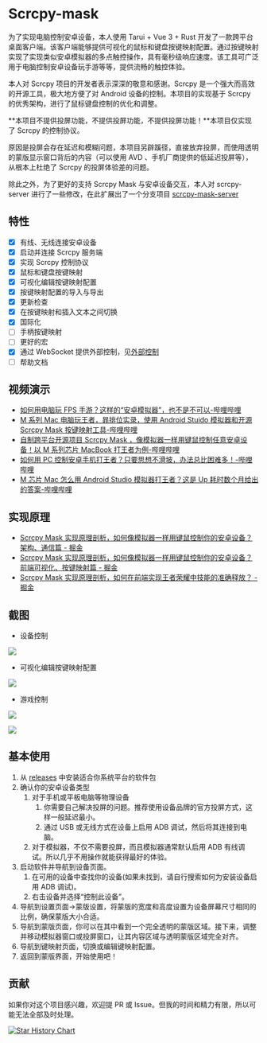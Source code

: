 # Scrcpy-mask

为了实现电脑控制安卓设备，本人使用 Tarui + Vue 3 + Rust 开发了一款跨平台桌面客户端。该客户端能够提供可视化的鼠标和键盘按键映射配置。通过按键映射实现了实现类似安卓模拟器的多点触控操作，具有毫秒级响应速度。该工具可广泛用于电脑控制安卓设备玩手游等等，提供流畅的触控体验。

本人对 Scrcpy 项目的开发者表示深深的敬意和感谢。Scrcpy 是一个强大而高效的开源工具，极大地方便了对 Android 设备的控制。本项目的实现基于 Scrcpy 的优秀架构，进行了鼠标键盘控制的优化和调整。

**本项目不提供投屏功能，不提供投屏功能，不提供投屏功能！**本项目仅实现了 Scrcpy 的控制协议。

原因是投屏会存在延迟和模糊问题，本项目另辟蹊径，直接放弃投屏，而使用透明的蒙版显示窗口背后的内容（可以使用 AVD 、手机厂商提供的低延迟投屏等），从根本上杜绝了 Scrcpy 的投屏体验差的问题。

除此之外，为了更好的支持 Scrcpy Mask 与安卓设备交互，本人对 scrcpy-server 进行了一些修改，在此扩展出了一个分支项目 [scrcpy-mask-server](https://github.com/AkiChase/scrcpy-mask-server)

## 特性

- [x] 有线、无线连接安卓设备
- [x] 启动并连接 Scrcpy 服务端
- [x] 实现 Scrcpy 控制协议
- [x] 鼠标和键盘按键映射
- [x] 可视化编辑按键映射配置
- [x] 按键映射配置的导入与导出
- [x] 更新检查
- [x] 在按键映射和插入文本之间切换
- [x] 国际化
- [ ] 手柄按键映射
- [ ] 更好的宏
- [x] 通过 WebSocket 提供外部控制，见[外部控制](https://github.com/AkiChase/scrcpy-mask-external-control)
- [ ] 帮助文档

## 视频演示

- [如何用电脑玩 FPS 手游？这样的“安卓模拟器”，也不是不可以-哔哩哔哩](https://www.bilibili.com/video/BV1EU411Z7TC/?share_source=copy_web&vd_source=36923115230d8a46ae8b587fc5348e6e)
- [M 系列 Mac 电脑玩王者，暃排位实录，使用 Android Stuido 模拟器和开源 Scrcpy Mask 按键映射工具-哔哩哔哩](https://b23.tv/q6iDW1w)
- [自制跨平台开源项目 Scrcpy Mask ，像模拟器一样用键鼠控制任意安卓设备！以 M 系列芯片 MacBook 打王者为例-哔哩哔哩](https://b23.tv/gqmriXr)
- [如何用 PC 控制安卓手机打王者？只要思想不滑坡，办法总比困难多！-哔哩哔哩](https://b23.tv/dmUOpff)
- [M 芯片 Mac 怎么用 Android Studio 模拟器打王者？这是 Up 耗时数个月给出的答案-哔哩哔哩](https://b23.tv/ckJgyK5)

## 实现原理

- [Scrcpy Mask 实现原理剖析，如何像模拟器一样用键鼠控制你的安卓设备？架构、通信篇 - 掘金](https://juejin.cn/post/7366799820734939199)
- [Scrcpy Mask 实现原理剖析，如何像模拟器一样用键鼠控制你的安卓设备？前端可视化、按键映射篇 - 掘金](https://juejin.cn/post/7367620233140748299)
- [Scrcpy Mask 实现原理剖析，如何在前端实现王者荣耀中技能的准确释放？ - 掘金](https://juejin.cn/post/7367568884198047807)

## 截图

- 设备控制

![](https://pic.superbed.cc/item/6637190cf989f2fb975b6162.png)

- 可视化编辑按键映射配置

![](https://pic.superbed.cc/item/66371911f989f2fb975b62a3.png)

- 游戏控制

![](https://pic.superbed.cc/item/66373c8cf989f2fb97679dfd.png)

![](https://pic.superbed.cc/item/6649cf0cfcada11d37c05b5e.jpg)

## 基本使用

1. 从 [releases](https://github.com/AkiChase/scrcpy-mask/releases) 中安装适合你系统平台的软件包
2. 确认你的安卓设备类型
   1. 对于手机或平板电脑等物理设备
      1. 你需要自己解决投屏的问题。推荐使用设备品牌的官方投屏方式，这样一般延迟最小。
      2. 通过 USB 或无线方式在设备上启用 ADB 调试，然后将其连接到电脑。
   2. 对于模拟器，不仅不需要投屏，而且模拟器通常默认启用 ADB 有线调试。所以几乎不用操作就能获得最好的体验。
3. 启动软件并导航到设备页面。
   1. 在可用的设备中查找你的设备(如果未找到，请自行搜索如何为安装设备启用 ADB 调试)。
   2. 右击设备并选择“控制此设备”。
4. 导航到设置页面->蒙版设置，将蒙版的宽度和高度设置为设备屏幕尺寸相同的比例，确保蒙版大小合适。
5. 导航到蒙版页面，你可以在其中看到一个完全透明的蒙版区域。接下来，调整并移动模拟器窗口或投屏窗口，让其内容区域与透明蒙版区域完全对齐。
6. 导航到键映射页面，切换或编辑键映射配置。
7. 返回到蒙版界面，开始使用吧！

## 贡献

如果你对这个项目感兴趣，欢迎提 PR 或 Issue。但我的时间和精力有限，所以可能无法全部及时处理。

[![Star History Chart](https://api.star-history.com/svg?repos=AkiChase/scrcpy-mask&type=Date)](https://star-history.com/#AkiChase/scrcpy-mask&Date)
